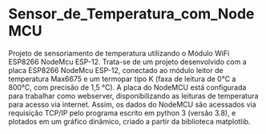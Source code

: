 # Sensor_de_Temperatura_com_NodeMCU

Projeto de sensoriamento de temperatura utilizando o Módulo WiFi ESP8266 NodeMcu ESP-12.
Trata-se de um projeto desenvolvido com a placa ESP8266 NodeMcu ESP-12, conectado ao módulo leitor de temperatura Max6675 e um termopar tipo K (faxa de leitura de 0°C a 800°C, com precisão de 1,5 °C). A placa do NodeMCU está configurada para trabalhar como webserver, disponibilizando as leituras de temperatura para acesso via internet. Assim, os dados do NodeMCU são acessados via requisição TCP/IP pelo programa escrito em python 3 (versão 3.8), e plotados em um gráfico dinâmico, criado a partir da biblioteca matplotlib.
